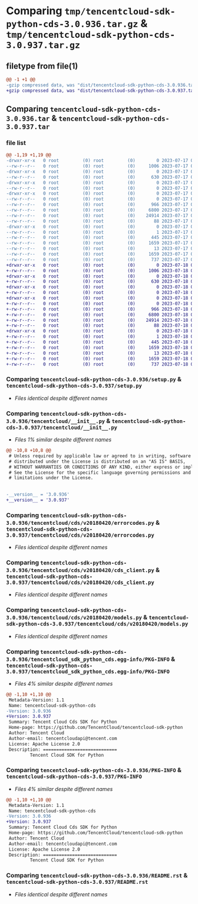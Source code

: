 # Comparing `tmp/tencentcloud-sdk-python-cds-3.0.936.tar.gz` & `tmp/tencentcloud-sdk-python-cds-3.0.937.tar.gz`

## filetype from file(1)

```diff
@@ -1 +1 @@
-gzip compressed data, was "dist/tencentcloud-sdk-python-cds-3.0.936.tar", last modified: Mon Jul 17 00:20:05 2023, max compression
+gzip compressed data, was "dist/tencentcloud-sdk-python-cds-3.0.937.tar", last modified: Tue Jul 18 00:19:33 2023, max compression
```

## Comparing `tencentcloud-sdk-python-cds-3.0.936.tar` & `tencentcloud-sdk-python-cds-3.0.937.tar`

### file list

```diff
@@ -1,19 +1,19 @@
-drwxr-xr-x   0 root         (0) root         (0)        0 2023-07-17 00:20:05.000000 tencentcloud-sdk-python-cds-3.0.936/
--rw-r--r--   0 root         (0) root         (0)     1006 2023-07-17 00:20:05.000000 tencentcloud-sdk-python-cds-3.0.936/setup.py
-drwxr-xr-x   0 root         (0) root         (0)        0 2023-07-17 00:20:05.000000 tencentcloud-sdk-python-cds-3.0.936/tencentcloud/
--rw-r--r--   0 root         (0) root         (0)      630 2023-07-17 00:20:05.000000 tencentcloud-sdk-python-cds-3.0.936/tencentcloud/__init__.py
-drwxr-xr-x   0 root         (0) root         (0)        0 2023-07-17 00:20:05.000000 tencentcloud-sdk-python-cds-3.0.936/tencentcloud/cds/
--rw-r--r--   0 root         (0) root         (0)        0 2023-07-17 00:20:05.000000 tencentcloud-sdk-python-cds-3.0.936/tencentcloud/cds/__init__.py
-drwxr-xr-x   0 root         (0) root         (0)        0 2023-07-17 00:20:05.000000 tencentcloud-sdk-python-cds-3.0.936/tencentcloud/cds/v20180420/
--rw-r--r--   0 root         (0) root         (0)        0 2023-07-17 00:20:05.000000 tencentcloud-sdk-python-cds-3.0.936/tencentcloud/cds/v20180420/__init__.py
--rw-r--r--   0 root         (0) root         (0)      966 2023-07-17 00:20:05.000000 tencentcloud-sdk-python-cds-3.0.936/tencentcloud/cds/v20180420/errorcodes.py
--rw-r--r--   0 root         (0) root         (0)     6800 2023-07-17 00:20:05.000000 tencentcloud-sdk-python-cds-3.0.936/tencentcloud/cds/v20180420/cds_client.py
--rw-r--r--   0 root         (0) root         (0)    24914 2023-07-17 00:20:05.000000 tencentcloud-sdk-python-cds-3.0.936/tencentcloud/cds/v20180420/models.py
--rw-r--r--   0 root         (0) root         (0)       88 2023-07-17 00:20:05.000000 tencentcloud-sdk-python-cds-3.0.936/setup.cfg
-drwxr-xr-x   0 root         (0) root         (0)        0 2023-07-17 00:20:05.000000 tencentcloud-sdk-python-cds-3.0.936/tencentcloud_sdk_python_cds.egg-info/
--rw-r--r--   0 root         (0) root         (0)        1 2023-07-17 00:20:05.000000 tencentcloud-sdk-python-cds-3.0.936/tencentcloud_sdk_python_cds.egg-info/dependency_links.txt
--rw-r--r--   0 root         (0) root         (0)      445 2023-07-17 00:20:05.000000 tencentcloud-sdk-python-cds-3.0.936/tencentcloud_sdk_python_cds.egg-info/SOURCES.txt
--rw-r--r--   0 root         (0) root         (0)     1659 2023-07-17 00:20:05.000000 tencentcloud-sdk-python-cds-3.0.936/tencentcloud_sdk_python_cds.egg-info/PKG-INFO
--rw-r--r--   0 root         (0) root         (0)       13 2023-07-17 00:20:05.000000 tencentcloud-sdk-python-cds-3.0.936/tencentcloud_sdk_python_cds.egg-info/top_level.txt
--rw-r--r--   0 root         (0) root         (0)     1659 2023-07-17 00:20:05.000000 tencentcloud-sdk-python-cds-3.0.936/PKG-INFO
--rw-r--r--   0 root         (0) root         (0)      737 2023-07-17 00:20:05.000000 tencentcloud-sdk-python-cds-3.0.936/README.rst
+drwxr-xr-x   0 root         (0) root         (0)        0 2023-07-18 00:19:33.000000 tencentcloud-sdk-python-cds-3.0.937/
+-rw-r--r--   0 root         (0) root         (0)     1006 2023-07-18 00:19:33.000000 tencentcloud-sdk-python-cds-3.0.937/setup.py
+drwxr-xr-x   0 root         (0) root         (0)        0 2023-07-18 00:19:33.000000 tencentcloud-sdk-python-cds-3.0.937/tencentcloud/
+-rw-r--r--   0 root         (0) root         (0)      630 2023-07-18 00:19:33.000000 tencentcloud-sdk-python-cds-3.0.937/tencentcloud/__init__.py
+drwxr-xr-x   0 root         (0) root         (0)        0 2023-07-18 00:19:33.000000 tencentcloud-sdk-python-cds-3.0.937/tencentcloud/cds/
+-rw-r--r--   0 root         (0) root         (0)        0 2023-07-18 00:19:33.000000 tencentcloud-sdk-python-cds-3.0.937/tencentcloud/cds/__init__.py
+drwxr-xr-x   0 root         (0) root         (0)        0 2023-07-18 00:19:33.000000 tencentcloud-sdk-python-cds-3.0.937/tencentcloud/cds/v20180420/
+-rw-r--r--   0 root         (0) root         (0)        0 2023-07-18 00:19:33.000000 tencentcloud-sdk-python-cds-3.0.937/tencentcloud/cds/v20180420/__init__.py
+-rw-r--r--   0 root         (0) root         (0)      966 2023-07-18 00:19:33.000000 tencentcloud-sdk-python-cds-3.0.937/tencentcloud/cds/v20180420/errorcodes.py
+-rw-r--r--   0 root         (0) root         (0)     6800 2023-07-18 00:19:33.000000 tencentcloud-sdk-python-cds-3.0.937/tencentcloud/cds/v20180420/cds_client.py
+-rw-r--r--   0 root         (0) root         (0)    24914 2023-07-18 00:19:33.000000 tencentcloud-sdk-python-cds-3.0.937/tencentcloud/cds/v20180420/models.py
+-rw-r--r--   0 root         (0) root         (0)       88 2023-07-18 00:19:33.000000 tencentcloud-sdk-python-cds-3.0.937/setup.cfg
+drwxr-xr-x   0 root         (0) root         (0)        0 2023-07-18 00:19:33.000000 tencentcloud-sdk-python-cds-3.0.937/tencentcloud_sdk_python_cds.egg-info/
+-rw-r--r--   0 root         (0) root         (0)        1 2023-07-18 00:19:33.000000 tencentcloud-sdk-python-cds-3.0.937/tencentcloud_sdk_python_cds.egg-info/dependency_links.txt
+-rw-r--r--   0 root         (0) root         (0)      445 2023-07-18 00:19:33.000000 tencentcloud-sdk-python-cds-3.0.937/tencentcloud_sdk_python_cds.egg-info/SOURCES.txt
+-rw-r--r--   0 root         (0) root         (0)     1659 2023-07-18 00:19:33.000000 tencentcloud-sdk-python-cds-3.0.937/tencentcloud_sdk_python_cds.egg-info/PKG-INFO
+-rw-r--r--   0 root         (0) root         (0)       13 2023-07-18 00:19:33.000000 tencentcloud-sdk-python-cds-3.0.937/tencentcloud_sdk_python_cds.egg-info/top_level.txt
+-rw-r--r--   0 root         (0) root         (0)     1659 2023-07-18 00:19:33.000000 tencentcloud-sdk-python-cds-3.0.937/PKG-INFO
+-rw-r--r--   0 root         (0) root         (0)      737 2023-07-18 00:19:33.000000 tencentcloud-sdk-python-cds-3.0.937/README.rst
```

### Comparing `tencentcloud-sdk-python-cds-3.0.936/setup.py` & `tencentcloud-sdk-python-cds-3.0.937/setup.py`

 * *Files identical despite different names*

### Comparing `tencentcloud-sdk-python-cds-3.0.936/tencentcloud/__init__.py` & `tencentcloud-sdk-python-cds-3.0.937/tencentcloud/__init__.py`

 * *Files 1% similar despite different names*

```diff
@@ -10,8 +10,8 @@
 # Unless required by applicable law or agreed to in writing, software
 # distributed under the License is distributed on an "AS IS" BASIS,
 # WITHOUT WARRANTIES OR CONDITIONS OF ANY KIND, either express or implied.
 # See the License for the specific language governing permissions and
 # limitations under the License.
 
 
-__version__ = '3.0.936'
+__version__ = '3.0.937'
```

### Comparing `tencentcloud-sdk-python-cds-3.0.936/tencentcloud/cds/v20180420/errorcodes.py` & `tencentcloud-sdk-python-cds-3.0.937/tencentcloud/cds/v20180420/errorcodes.py`

 * *Files identical despite different names*

### Comparing `tencentcloud-sdk-python-cds-3.0.936/tencentcloud/cds/v20180420/cds_client.py` & `tencentcloud-sdk-python-cds-3.0.937/tencentcloud/cds/v20180420/cds_client.py`

 * *Files identical despite different names*

### Comparing `tencentcloud-sdk-python-cds-3.0.936/tencentcloud/cds/v20180420/models.py` & `tencentcloud-sdk-python-cds-3.0.937/tencentcloud/cds/v20180420/models.py`

 * *Files identical despite different names*

### Comparing `tencentcloud-sdk-python-cds-3.0.936/tencentcloud_sdk_python_cds.egg-info/PKG-INFO` & `tencentcloud-sdk-python-cds-3.0.937/tencentcloud_sdk_python_cds.egg-info/PKG-INFO`

 * *Files 4% similar despite different names*

```diff
@@ -1,10 +1,10 @@
 Metadata-Version: 1.1
 Name: tencentcloud-sdk-python-cds
-Version: 3.0.936
+Version: 3.0.937
 Summary: Tencent Cloud Cds SDK for Python
 Home-page: https://github.com/TencentCloud/tencentcloud-sdk-python
 Author: Tencent Cloud
 Author-email: tencentcloudapi@tencent.com
 License: Apache License 2.0
 Description: ============================
         Tencent Cloud SDK for Python
```

### Comparing `tencentcloud-sdk-python-cds-3.0.936/PKG-INFO` & `tencentcloud-sdk-python-cds-3.0.937/PKG-INFO`

 * *Files 4% similar despite different names*

```diff
@@ -1,10 +1,10 @@
 Metadata-Version: 1.1
 Name: tencentcloud-sdk-python-cds
-Version: 3.0.936
+Version: 3.0.937
 Summary: Tencent Cloud Cds SDK for Python
 Home-page: https://github.com/TencentCloud/tencentcloud-sdk-python
 Author: Tencent Cloud
 Author-email: tencentcloudapi@tencent.com
 License: Apache License 2.0
 Description: ============================
         Tencent Cloud SDK for Python
```

### Comparing `tencentcloud-sdk-python-cds-3.0.936/README.rst` & `tencentcloud-sdk-python-cds-3.0.937/README.rst`

 * *Files identical despite different names*

